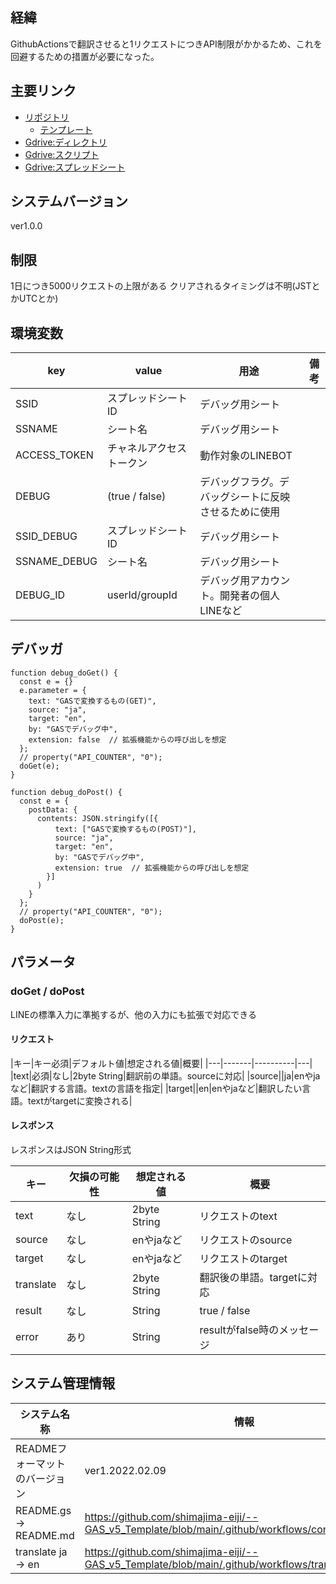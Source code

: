 ## 経緯
GithubActionsで翻訳させると1リクエストにつきAPI制限がかかるため、これを回避するための措置が必要になった。

## 主要リンク
- [リポジトリ](https://github.com/shimajima-eiji/--GAS_v5_Translate)
  - [テンプレート](https://github.com/shimajima-eiji/--GAS_v5_Template)
- [Gdrive:ディレクトリ](https://drive.google.com/drive/my-drive)
- [Gdrive:スクリプト](https://script.google.com/home)
- [Gdrive:スプレッドシート](https://docs.google.com/spreadsheets)

## システムバージョン
ver1.0.0

## 制限
1日につき5000リクエストの上限がある
クリアされるタイミングは不明(JSTとかUTCとか)

## 環境変数
|key|value|用途|備考|
|---|-----|---|----|
|SSID|スプレッドシートID|デバッグ用シート||
|SSNAME|シート名|デバッグ用シート||
|ACCESS_TOKEN|チャネルアクセストークン|動作対象のLINEBOT||
|DEBUG|(true / false)|デバッグフラグ。デバッグシートに反映させるために使用||
|SSID_DEBUG|スプレッドシートID|デバッグ用シート||
|SSNAME_DEBUG|シート名|デバッグ用シート||
|DEBUG_ID|userId/groupId|デバッグ用アカウント。開発者の個人LINEなど||

## デバッガ
```
function debug_doGet() {
  const e = {}
  e.parameter = {
    text: "GASで変換するもの(GET)",
    source: "ja",
    target: "en",
    by: "GASでデバッグ中",
    extension: false  // 拡張機能からの呼び出しを想定
  };
  // property("API_COUNTER", "0");
  doGet(e);
}

function debug_doPost() {
  const e = {
    postData: {
      contents: JSON.stringify([{
          text: ["GASで変換するもの(POST)"],
          source: "ja",
          target: "en",
          by: "GASでデバッグ中",
          extension: true  // 拡張機能からの呼び出しを想定
        }]
      )
    }
  };
  // property("API_COUNTER", "0");
  doPost(e);
}
```

## パラメータ
### doGet / doPost
LINEの標準入力に準拠するが、他の入力にも拡張で対応できる

#### リクエスト
|キー|キー必須|デフォルト値|想定される値|概要|
|---|-------|----------|---|
|text|必須|なし|2byte String|翻訳前の単語。sourceに対応|
|source||ja|enやjaなど|翻訳する言語。textの言語を指定|
|target||en|enやjaなど|翻訳したい言語。textがtargetに変換される|

#### レスポンス
レスポンスはJSON String形式

|キー|欠損の可能性|想定される値|概要|
|---|----------|----------|----|
|text|なし|2byte String|リクエストのtext|
|source|なし|enやjaなど|リクエストのsource|
|target|なし|enやjaなど|リクエストのtarget|
|translate|なし|2byte String|翻訳後の単語。targetに対応|
|result|なし|String|true / false|
|error|あり|String|resultがfalse時のメッセージ|

## システム管理情報
| システム名称                 | 情報             |
| -------------------------- | --------------- |
| READMEフォーマットのバージョン | ver1.2022.02.09 |
| README.gs -> README.md     | https://github.com/shimajima-eiji/--GAS_v5_Template/blob/main/.github/workflows/convert_gs2md.yml |
| translate ja -> en         | https://github.com/shimajima-eiji/--GAS_v5_Template/blob/main/.github/workflows/translate_ja2en.yml |

